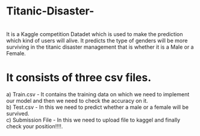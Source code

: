 # Titanic-Disaster-
<br>It is a Kaggle competition Datadet which is used to make the prediction which kind of users will alive.
It predicts the type of genders will be more surviving in the titanic disaster management that is whether it is a Male or a Female.<br>
# It consists of three csv files.<br>
a) Train.csv - It contains the training data on which we need to implement our model and then we need to check the accuracy on it.<br>
b) Test.csv - In this we need to predict whether a male or a female will be survived.<br>
c) Submission File - In this we need to upload  file to kaggel and finally check your position!!!!.<br>
